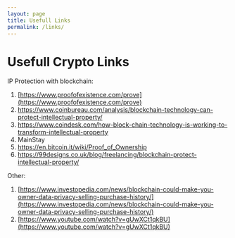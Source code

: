 ```yaml
---
layout: page
title: Usefull Links
permalink: /links/
---
```


# Usefull Crypto Links
IP Protection with blockchain:
1. [https://www.proofofexistence.com/prove](https://www.proofofexistence.com/prove)
2. https://www.coinbureau.com/analysis/blockchain-technology-can-protect-intellectual-property/
3. https://www.coindesk.com/how-block-chain-technology-is-working-to-transform-intellectual-property
4. MainStay
5. https://en.bitcoin.it/wiki/Proof_of_Ownership
6. https://99designs.co.uk/blog/freelancing/blockchain-protect-intellectual-property/

Other:
1. [https://www.investopedia.com/news/blockchain-could-make-you-owner-data-privacy-selling-purchase-history/](https://www.investopedia.com/news/blockchain-could-make-you-owner-data-privacy-selling-purchase-history/)
2. [https://www.youtube.com/watch?v=gUwXCt1qkBU](https://www.youtube.com/watch?v=gUwXCt1qkBU)
